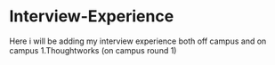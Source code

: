 # Interview-Experience

Here i will be adding my interview experience both off campus and on campus
1.Thoughtworks (on campus round 1)
